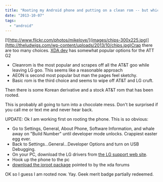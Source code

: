 ```yaml
---
title: "Rooting my Android phone and putting on a clean rom -- but which rom?"
date: "2013-10-07"
tags: 
  - "android"
---
```


[![http://www.flickr.com/photos/mikelove/](images/chips-300x225.jpg)](http://theludwigs.com/wp-content/uploads/2013/10/chips.jpg)Crap there are too many choices. [XDA dev](http://forum.xda-developers.com/forumdisplay.php?f=2537) has somewhat popular options for the ATT G2

- Cleanrom is the most popular and scrapes off all the AT&T goo while leaving LG goo. This seems like a reasonable approach
- AEON is second most popular but man the pages feel sketchy.
- Basic rom is the third choice and seems to wipe off AT&T and LG cruft.

Then there is some Korean derivative and a stock AT&T rom that has been rooted.

This is probably all going to turn into a chocolate mess. Don't be surprised if you call me or text me and never hear back.

UPDATE: Ok I am working first on rooting the phone. This is so obvious:

- Go to Settings, General, About Phone, Software Information, and whale away on "Build Number" until developer mode unlocks. Crappiest easter egg ever.
- Back to Settings...General...Developer Options and turn on USB Debugging.
- On your PC, download the LG drivers from [the LG support web site](http://www.lg.com/us/support/software-manuals).
- Hook up the phone to the pc
- [download the ioroot package](http://forum.xda-developers.com/showthread.php?t=2448887) pointed to by the xda forums

OK so I guess I am rooted now. Yay. Geek merit badge partially redeemed.
